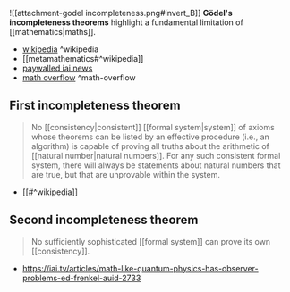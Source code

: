 ![[attachment-godel incompleteness.png#invert_B]]
**Gödel's incompleteness theorems** highlight a fundamental limitation of [[mathematics|maths]].

- [wikipedia](https://en.wikipedia.org/wiki/G%C3%B6del%27s_incompleteness_theorems) ^wikipedia
- [[metamathematics#^wikipedia]]
- [paywalled iai news](https://iai.tv/articles/most-truths-cannot-be-expressed-in-language-auid-2335)
- [math overflow](https://mathoverflow.net/questions/405805/why-do-people-say-g%C3%B6dels-sentence-is-true-when-it-is-true-in-some-models-but-fa) ^math-overflow

## First incompleteness theorem

>No [[consistency|consistent]] [[formal system|system]] of axioms whose theorems can be listed by an effective procedure (i.e., an algorithm) is capable of proving all truths about the arithmetic of [[natural number|natural numbers]]. For any such consistent formal system, there will always be statements about natural numbers that are true, but that are unprovable within the system.
- [[#^wikipedia]]

## Second incompleteness theorem

>No sufficiently sophisticated [[formal system]] can prove its own [[consistency]].
- https://iai.tv/articles/math-like-quantum-physics-has-observer-problems-ed-frenkel-auid-2733